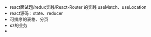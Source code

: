 - react面试题/redux实践/React-Router 的实践 useMatch、useLocation
- react源码：state、reducer
- 可排序的表格、分页
- sz的业务
- 